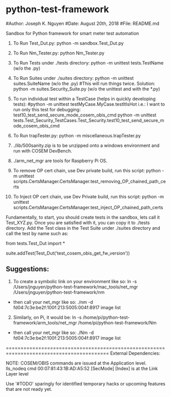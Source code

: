 # python-test-framework

#Author: Joseph K. Nguyen
#Date: August 20th, 2018
#File: README.md


Sandbox for Python framework for smart meter test automation


1. To Run Test_Dut.py:
  python -m sandbox.Test_Dut.py  
  
  
2. To Run Nm_Tester.py:
  python Nm_Tester.py
  
3. To Run Tests under ./tests directory:
  python -m unittest tests.TestName (w/o the .py)
  
4. To Run Suites under ./suites directory:
  python -m unittest suites.SuiteName (w/o the .py)  #This will run things twice.
  Solution: python -m suites.Security_Suite.py   (w/o the unittest and with the *.py)
  
5. To run individual test within a TestCase (helps in quickly developing tests):
    #python -m unittest testMyCase.MyCase.testItIsHot
    i.e.: I want to run only this test for debugging: test10_test_send_secure_mode_cosem_obis_cmd
    python -m unittest tests.Test_Security_TestCases.Test_Security.test10_test_send_secure_mode_cosem_obis_cmd
    
6. To Run trapTester.py:
  python -m miscellaneous.trapTester.py
  
7.  ./lib/500sanity.zip is to be unzipped onto a windows environment and run with COSEM DevBench.
8.  ./arm_net_mgr are tools for Raspberry Pi OS.

9.  To remove OP cert chain, use Dev private build, run this script:
    python -m unittest scripts.CertsManager.CertsManager.test_removing_OP_chained_path_certs
    
10. To Inject OP cert chain, use Dev Private build, run this script:
    python -m unittest scripts.CertsManager.CertsManager.test_inject_OP_chained_path_certs    
 
 
Fundamentally,  to start, you should create tests in the sandbox, lets call it Test_XYZ.py.
Once you are satisfied with it, you can copy it to ./tests directory.
Add the Test class in the Test Suite under ./suites directory and call the test by name such as:

from tests.Test_Dut import *

 
suite.addTest(Test_Dut('test_cosem_obis_get_fw_version')) 

Suggestions:
-----------
1. To create a symbolic link on your environment like so:
ln -s /Users/jnguyen/python-test-framework/mac_tools/net_mgr /Users/jnguyen/python-test-framework/nm
 - then call your net_mgr like so: ./nm -d fd04:7c3e:be2f:100f:213:5005:004f:8917 image list

2. Similarly, on Pi, it would be:
ln -s /home/pi/python-test-framework/arm_tools/net_mgr /home/pi/python-test-framework/Nm
- then call your net_mgr like so: ./Nm -d fd04:7c3e:be2f:100f:213:5005:004f:8917 image list

=========================================================================================
External Dependencies:
  
  
  NOTE: 
  COSEM/OBIS commands are issued at the Application level.
  lls_nodeq cmd 00:07:81:43:1B:AD:A5:52 <PAYLOAD> [SecMode] [Index] is at the Link Layer level
  
  Use '#TODO' sparingly for identified temporary hacks or upcoming features that are not ready yet.
  
  
  
 
 
